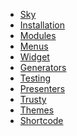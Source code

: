 <ul id="slide-out2" class="side-nav fixed">
    <li class="logo"><a href="#" class="brand-logo">Sky</a> </li>
    <li><a href="/docs/2.0/installation">Installation</a></li>
    <li><a href="/docs/2.0/modules">Modules</a></li>
    <li><a href="/docs/2.0/menus">Menus</a></li>
    <li><a href="/docs/2.0/widget">Widget</a></li>
    <li><a href="/docs/2.0/generators">Generators</a></li>
    <li><a href="/docs/2.0/testing">Testing</a></li>
    <li><a href="/docs/2.0/presenters">Presenters</a></li>
    <li><a href="/docs/2.0/trusty">Trusty</a></li>
    <li><a href="/docs/2.0/themes">Themes</a></li>
    <li><a href="/docs/2.0/shortcode">Shortcode</a></li>
</ul>